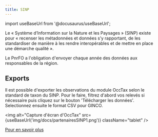 ```yaml
---
title: SINP
---
```

import useBaseUrl from '@docusaurus/useBaseUrl';

Le « Système d’Information sur la Nature et les Paysages » (SINP) existe pour « recenser les métadonnées et données s’y rapportant, de les standardiser de manière à les rendre interopérables et de mettre en place une démarche qualité ».

Le PnrFO a l'obligation d'envoyer chaque année des données aux responsables de la région.

## Exports

Il est possible d'exporter les observations du module OccTax selon le standard de taxon du SINP. Pour le faire, filtrez d'abord vos relevés si nécessaire puis cliquez sur le bouton 'Télécharger les données'. Selectionnez ensuite le format CSV pour GINCO.

<img alt="Capture d'écran d'OccTax" src={useBaseUrl('img/docs/partenairesSINP1.png')} className="tablet" />

[Pour en savoir plus](http://docs.geonature.fr/user-manual.html#exports)
